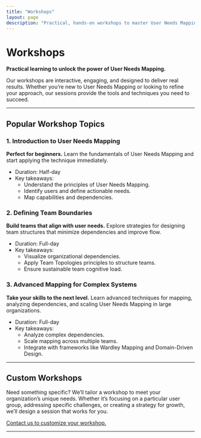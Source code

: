 ```yaml
---
title: "Workshops"
layout: page
description: "Practical, hands-on workshops to master User Needs Mapping and transform your teams."
---
```


# Workshops

**Practical learning to unlock the power of User Needs Mapping.**

Our workshops are interactive, engaging, and designed to deliver real results. Whether you’re new to User Needs Mapping or looking to refine your approach, our sessions provide the tools and techniques you need to succeed.

---

## Popular Workshop Topics

### 1. Introduction to User Needs Mapping

**Perfect for beginners.** Learn the fundamentals of User Needs Mapping and start applying the technique immediately.

- Duration: Half-day
- Key takeaways:
  - Understand the principles of User Needs Mapping.
  - Identify users and define actionable needs.
  - Map capabilities and dependencies.

### 2. Defining Team Boundaries

**Build teams that align with user needs.** Explore strategies for designing team structures that minimize dependencies and improve flow.

- Duration: Full-day
- Key takeaways:
  - Visualize organizational dependencies.
  - Apply Team Topologies principles to structure teams.
  - Ensure sustainable team cognitive load.

### 3. Advanced Mapping for Complex Systems

**Take your skills to the next level.** Learn advanced techniques for mapping, analyzing dependencies, and scaling User Needs Mapping in large organizations.

- Duration: Full-day
- Key takeaways:
  - Analyze complex dependencies.
  - Scale mapping across multiple teams.
  - Integrate with frameworks like Wardley Mapping and Domain-Driven Design.

---

## Custom Workshops

Need something specific? We’ll tailor a workshop to meet your organization’s unique needs. Whether it’s focusing on a particular user group, addressing specific challenges, or creating a strategy for growth, we’ll design a session that works for you.

[Contact us to customize your workshop.](/contact)

---

